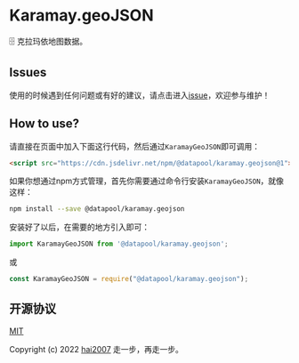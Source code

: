 # Karamay.geoJSON
🗄️ 克拉玛依地图数据。

## Issues
使用的时候遇到任何问题或有好的建议，请点击进入[issue](https://github.com/hai2007/datapool/issues)，欢迎参与维护！

## How to use?

请直接在页面中加入下面这行代码，然后通过```KaramayGeoJSON```即可调用：

```html
<script src="https://cdn.jsdelivr.net/npm/@datapool/karamay.geojson@1"></script>
```

如果你想通过npm方式管理，首先你需要通过命令行安装``````KaramayGeoJSON``````，就像这样：

```bash
npm install --save @datapool/karamay.geojson
```

安装好了以后，在需要的地方引入即可：

```js
import KaramayGeoJSON from '@datapool/karamay.geojson';
```

或

```js
const KaramayGeoJSON = require("@datapool/karamay.geojson");
```

开源协议
---------------------------------------
[MIT](https://github.com/hai2007/datapool/blob/master/LICENSE)

Copyright (c) 2022 [hai2007](https://hai2007.gitee.io/sweethome/) 走一步，再走一步。
